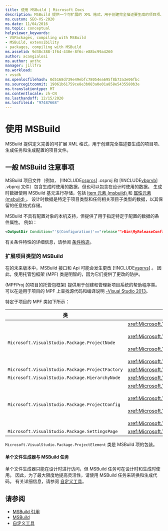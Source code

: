 ```yaml
---
title: 使用 MSBuild | Microsoft Docs
description: MSBuild 提供一个可扩展的 XML 格式，用于创建完全描述要生成的项目项、生成任务和生成配置的项目文件。
ms.custom: SEO-VS-2020
ms.date: 11/04/2016
ms.topic: conceptual
helpviewer_keywords:
- VSPackages, compiling with MSBuild
- MSBuild, extensibility
- packages, compiling with MSBuild
ms.assetid: 9d38c388-1f64-430e-8f6c-e88bc99a4260
author: acangialosi
ms.author: anthc
manager: jillfra
ms.workload:
- vssdk
ms.openlocfilehash: 0d5168d739e49ebfc78054ea695f8b73a3e06fbc
ms.sourcegitcommit: 19061b61759ce8e3b083a0e01a858e5435580b3e
ms.translationtype: MT
ms.contentlocale: zh-CN
ms.lasthandoff: 12/15/2020
ms.locfileid: "97487668"
---
```

# <a name="using-msbuild"></a>使用 MSBuild
MSBuild 提供定义完善的可扩展 XML 格式，用于创建完全描述要生成的项目项、生成任务和生成配置的项目文件。

## <a name="general-msbuild-considerations"></a>一般 MSBuild 注意事项
 MSBuild 项目文件（例如， [!INCLUDE[csprcs](../../data-tools/includes/csprcs_md.md)] .csproj 和 [!INCLUDE[vbprvb](../../code-quality/includes/vbprvb_md.md)] .vbproj 文件）包含生成时使用的数据，但也可以包含在设计时使用的数据。 生成时数据使用 MSBuild 基元进行存储，包括 [Item 元素 (msbuild) ](../../msbuild/item-element-msbuild.md) 和 [属性元素 (msbuild) ](../../msbuild/property-element-msbuild.md)。 设计时数据是特定于项目类型和任何相关项目子类型的数据，以其保留的任意格式存储。

 MSBuild 不具有配置对象的本机支持，但提供了用于指定特定于配置的数据的条件属性。 例如：

```xml
<OutputDir Condition="'$(Configuration)'=="release'">Bin\MyReleaseConfig</OutputDir>
```

 有关条件特性的详细信息，请参阅 [条件构造](../../msbuild/msbuild-conditional-constructs.md)。

### <a name="extending-msbuild-for-your-project-type"></a>扩展项目类型的 MSBuild
 在的未来版本中，MSBuild 接口和 Api 可能会发生更改 [!INCLUDE[vsprvs](../../code-quality/includes/vsprvs_md.md)] 。 因此，使用托管包框架 (MPF) 类是明智的，因为它们提供了更改的防护。

  (MPFProj 的项目的托管包框架) 提供用于创建和管理新项目系统的帮助程序类。 可以在适用于项目的 MPF 上查找源代码和编译说明 [-Visual Studio 2013](https://github.com/tunnelvisionlabs/MPFProj10)。

 特定于项目的 MPF 类如下所示：

|类|实现|
|-----------|--------------------|
|`Microsoft.VisualStudio.Package.ProjectNode`|<xref:Microsoft.VisualStudio.Shell.Interop.IVsProject3><br /><br /> <xref:Microsoft.VisualStudio.Shell.Interop.IVsCfgProvider2><br /><br /> <xref:Microsoft.VisualStudio.Shell.Interop.IPersistFileFormat><br /><br /> <xref:Microsoft.VisualStudio.Shell.Interop.IVsSolutionEvents>|
|`Microsoft.VisualStudio.Package.ProjectFactory`|<xref:Microsoft.VisualStudio.Shell.Interop.IVsProjectFactory>|
|`Microsoft.VisualStudio.Package.HierarchyNode`|<xref:Microsoft.VisualStudio.Shell.Interop.IVsHierarchy>|
|`Microsoft.VisualStudio.Package.ProjectConfig`|<xref:Microsoft.VisualStudio.Shell.Interop.IVsCfg><br /><br /> <xref:Microsoft.VisualStudio.Shell.Interop.IVsProjectCfg><br /><br /> <xref:Microsoft.VisualStudio.Shell.Interop.IVsBuildableProjectCfg><br /><br /> <xref:Microsoft.VisualStudio.Shell.Interop.IVsDebuggableProjectCfg>|
|`Microsoft.VisualStudio.Package.SettingsPage`|<xref:Microsoft.VisualStudio.OLE.Interop.IPropertyPageSite>|

 `Microsoft.VisualStudio.Package.ProjectElement` 类是 MSBuild 项的包装。

#### <a name="single-file-generators-vs-msbuild-tasks"></a>单个文件生成器与 MSBuild 任务
 单个文件生成器只能在设计时进行访问，但 MSBuild 任务可在设计时和生成时使用。 因此，为了最大限度地提高灵活性，请使用 MSBuild 任务来转换和生成代码。 有关详细信息，请参阅 [自定义工具](../../extensibility/internals/custom-tools.md)。

## <a name="see-also"></a>请参阅
- [MSBuild 引用](../../msbuild/msbuild-reference.md)
- [MSBuild](../../msbuild/msbuild.md)
- [自定义工具](../../extensibility/internals/custom-tools.md)
